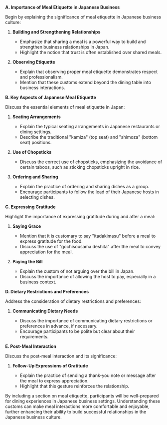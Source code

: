 **A. Importance of Meal Etiquette in Japanese Business**

Begin by explaining the significance of meal etiquette in Japanese business culture:

1. **Building and Strengthening Relationships**
    
    - Emphasize that sharing a meal is a powerful way to build and strengthen business relationships in Japan.
    - Highlight the notion that trust is often established over shared meals.
2. **Observing Etiquette**
    
    - Explain that observing proper meal etiquette demonstrates respect and professionalism.
    - Mention that these customs extend beyond the dining table into business interactions.

**B. Key Aspects of Japanese Meal Etiquette**

Discuss the essential elements of meal etiquette in Japan:

1. **Seating Arrangements**
    
    - Explain the typical seating arrangements in Japanese restaurants or dining settings.
    - Describe the traditional "kamiza" (top seat) and "shimoza" (bottom seat) positions.
2. **Use of Chopsticks**
    
    - Discuss the correct use of chopsticks, emphasizing the avoidance of certain taboos, such as sticking chopsticks upright in rice.
3. **Ordering and Sharing**
    
    - Explain the practice of ordering and sharing dishes as a group.
    - Encourage participants to follow the lead of their Japanese hosts in selecting dishes.

**C. Expressing Gratitude**

Highlight the importance of expressing gratitude during and after a meal:

1. **Saying Grace**
    
    - Mention that it is customary to say "itadakimasu" before a meal to express gratitude for the food.
    - Discuss the use of "gochisousama deshita" after the meal to convey appreciation for the meal.
2. **Paying the Bill**
    
    - Explain the custom of not arguing over the bill in Japan.
    - Discuss the importance of allowing the host to pay, especially in a business context.

**D. Dietary Restrictions and Preferences**

Address the consideration of dietary restrictions and preferences:

1. **Communicating Dietary Needs**
    
    - Discuss the importance of communicating dietary restrictions or preferences in advance, if necessary.
    - Encourage participants to be polite but clear about their requirements.

**E. Post-Meal Interaction**

Discuss the post-meal interaction and its significance:

1. **Follow-Up Expressions of Gratitude**
    
    - Explain the practice of sending a thank-you note or message after the meal to express appreciation.
    - Highlight that this gesture reinforces the relationship.

By including a section on meal etiquette, participants will be well-prepared for dining experiences in Japanese business settings. Understanding these customs can make meal interactions more comfortable and enjoyable, further enhancing their ability to build successful relationships in the Japanese business culture.